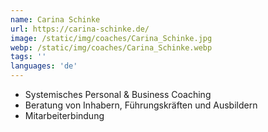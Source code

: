 ```yaml
---
name: Carina Schinke
url: https://carina-schinke.de/
image: /static/img/coaches/Carina_Schinke.jpg
webp: /static/img/coaches/Carina_Schinke.webp
tags: ''
languages: 'de'
---
```


<ul><li>Systemisches Personal &amp; Business Coaching</li><li>Beratung von Inhabern, Führungskräften und Ausbildern</li><li>Mitarbeiterbindung</li></ul>